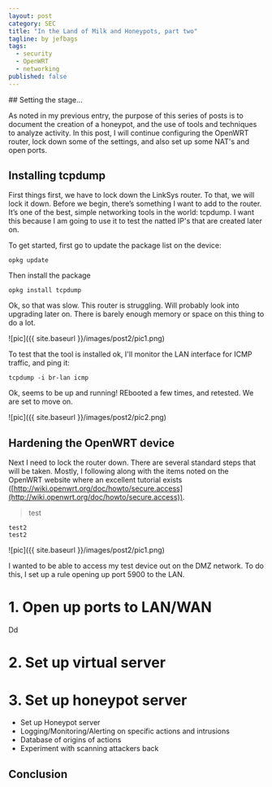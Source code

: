 ```yaml
---
layout: post
category: SEC
title: "In the Land of Milk and Honeypots, part two"
tagline: by jefbags
tags: 
  - security
  - OpenWRT
  - networking
published: false
---
```





<p />
## Setting the stage...

As noted in my previous entry, the purpose of this series of posts is to document the creation of a honeypot, and the use of tools and techniques to analyze activity.  In this post, I will continue configuring the OpenWRT router, lock down some of the settings, and also set up some NAT's and open ports.
<!--more-->

## Installing tcpdump

First things first, we have to lock down the LinkSys router.  To that, we will lock it down.  Before we begin, there’s something I want to add to the router.  It’s one of the best, simple networking tools in the world:  tcpdump.  I want this because I am going to use it to test the natted IP's that are created later on.

To get started, first go to update the package list on the device:

	opkg update

Then install the package

	opkg install tcpdump

Ok, so that was slow.  This router is struggling.  Will probably look into upgrading later on.  There is barely enough memory or space on this thing to do a lot.

![pic]({{ site.baseurl }}/images/post2/pic1.png)

To test that the tool is installed ok, I'll monitor the LAN interface for ICMP traffic, and ping it:

	tcpdump -i br-lan icmp

Ok, seems to be up and running!  REbooted a few times, and retested.  We are set to move on.

![pic]({{ site.baseurl }}/images/post2/pic2.png)

## Hardening the OpenWRT device

Next I need to lock the router down.  There are several standard steps that will be taken.  Mostly, I following along with the items noted on the OpenWRT website where an excellent tutorial exists ([http://wiki.openwrt.org/doc/howto/secure.access](http://wiki.openwrt.org/doc/howto/secure.access)).



> test


	test2
    test2







![pic]({{ site.baseurl }}/images/post2/pic1.png)

I wanted to be able to access my test device out on the DMZ network.  To do this, I set up a rule opening up port 5900 to the LAN.

# 1.  Open up ports to LAN/WAN
Dd

# 2.  Set up virtual server

# 3.  Set up honeypot server





-	Set up Honeypot server
-	Logging/Monitoring/Alerting on specific actions and intrusions
-	Database of origins of actions
-	Experiment with scanning attackers back



 



## Conclusion
